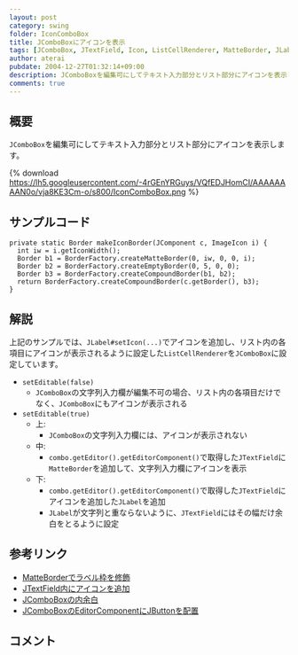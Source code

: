 ```yaml
---
layout: post
category: swing
folder: IconComboBox
title: JComboBoxにアイコンを表示
tags: [JComboBox, JTextField, Icon, ListCellRenderer, MatteBorder, JLabel]
author: aterai
pubdate: 2004-12-27T01:32:14+09:00
description: JComboBoxを編集可にしてテキスト入力部分とリスト部分にアイコンを表示します。
comments: true
---
```

## 概要
`JComboBox`を編集可にしてテキスト入力部分とリスト部分にアイコンを表示します。

{% download https://lh5.googleusercontent.com/-4rGEnYRGuys/VQfEDJHomCI/AAAAAAAAN0o/vja8KE3Cm-o/s800/IconComboBox.png %}

## サンプルコード
<pre class="prettyprint"><code>private static Border makeIconBorder(JComponent c, ImageIcon i) {
  int iw = i.getIconWidth();
  Border b1 = BorderFactory.createMatteBorder(0, iw, 0, 0, i);
  Border b2 = BorderFactory.createEmptyBorder(0, 5, 0, 0);
  Border b3 = BorderFactory.createCompoundBorder(b1, b2);
  return BorderFactory.createCompoundBorder(c.getBorder(), b3);
}
</code></pre>

## 解説
上記のサンプルでは、`JLabel#setIcon(...)`でアイコンを追加し、リスト内の各項目にアイコンが表示されるように設定した`ListCellRenderer`を`JComboBox`に設定しています。

- `setEditable(false)`
    - `JComboBox`の文字列入力欄が編集不可の場合、リスト内の各項目だけでなく、`JComboBox`にもアイコンが表示される
- `setEditable(true)`
    - 上:
        - `JComboBox`の文字列入力欄には、アイコンが表示されない
    - 中:
        - `combo.getEditor().getEditorComponent()`で取得した`JTextField`に`MatteBorder`を追加して、文字列入力欄にアイコンを表示
    - 下:
        - `combo.getEditor().getEditorComponent()`で取得した`JTextField`にアイコンを追加した`JLabel`を追加
        - `JLabel`が文字列と重ならないように、`JTextField`にはその幅だけ余白をとるように設定

<!-- dummy comment line for breaking list -->

## 参考リンク
- [MatteBorderでラベル枠を修飾](http://ateraimemo.com/Swing/MatteBorder.html)
- [JTextField内にアイコンを追加](http://ateraimemo.com/Swing/IconTextField.html)
- [JComboBoxの内余白](http://ateraimemo.com/Swing/PaddingComboBox.html)
- [JComboBoxのEditorComponentにJButtonを配置](http://ateraimemo.com/Swing/ButtonInComboEditor.html)

<!-- dummy comment line for breaking list -->

## コメント
